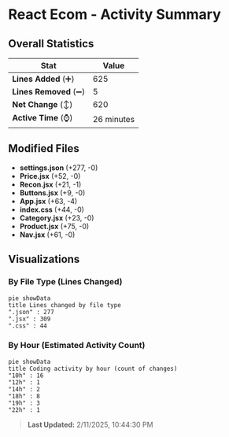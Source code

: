 # React Ecom - Activity Summary 

## Overall Statistics

| Stat                   | Value                                                             |
| ---------------------- | ----------------------------------------------------------------- |
| **Lines Added** (➕)   | 625                                          |
| **Lines Removed** (➖) | 5                                        |
| **Net Change** (↕)    | 620                |
| **Active Time** (⌚)   | 26 minutes |


## Modified Files
- **settings.json** (+277, -0)
- **Price.jsx** (+52, -0)
- **Recon.jsx** (+21, -1)
- **Buttons.jsx** (+9, -0)
- **App.jsx** (+63, -4)
- **index.css** (+44, -0)
- **Category.jsx** (+23, -0)
- **Product.jsx** (+75, -0)
- **Nav.jsx** (+61, -0)

## Visualizations

### By File Type (Lines Changed)

```mermaid
pie showData
title Lines changed by file type
".json" : 277
".jsx" : 309
".css" : 44
```

### By Hour (Estimated Activity Count)

```mermaid
pie showData
title Coding activity by hour (count of changes)
"10h" : 16
"12h" : 1
"14h" : 2
"18h" : 8
"19h" : 3
"22h" : 1
```


> **Last Updated:** 2/11/2025, 10:44:30 PM